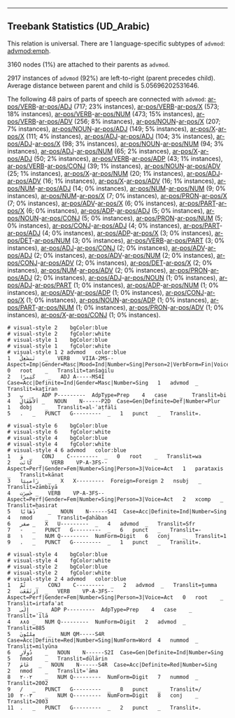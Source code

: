 

--------------------------------------------------------------------------------

## Treebank Statistics (UD_Arabic)

This relation is universal.
There are 1 language-specific subtypes of `advmod`: [advmod:emph]().

3160 nodes (1%) are attached to their parents as `advmod`.

2917 instances of `advmod` (92%) are left-to-right (parent precedes child).
Average distance between parent and child is 5.05696202531646.

The following 48 pairs of parts of speech are connected with `advmod`: [ar-pos/VERB]()-[ar-pos/ADJ]() (717; 23% instances), [ar-pos/VERB]()-[ar-pos/X]() (573; 18% instances), [ar-pos/VERB]()-[ar-pos/NUM]() (473; 15% instances), [ar-pos/VERB]()-[ar-pos/ADV]() (256; 8% instances), [ar-pos/NOUN]()-[ar-pos/X]() (207; 7% instances), [ar-pos/NOUN]()-[ar-pos/ADJ]() (149; 5% instances), [ar-pos/X]()-[ar-pos/X]() (111; 4% instances), [ar-pos/ADJ]()-[ar-pos/ADJ]() (104; 3% instances), [ar-pos/ADJ]()-[ar-pos/X]() (98; 3% instances), [ar-pos/NOUN]()-[ar-pos/NUM]() (94; 3% instances), [ar-pos/ADJ]()-[ar-pos/NUM]() (65; 2% instances), [ar-pos/X]()-[ar-pos/ADJ]() (50; 2% instances), [ar-pos/VERB]()-[ar-pos/ADP]() (43; 1% instances), [ar-pos/VERB]()-[ar-pos/CONJ]() (39; 1% instances), [ar-pos/NOUN]()-[ar-pos/ADV]() (25; 1% instances), [ar-pos/X]()-[ar-pos/NUM]() (20; 1% instances), [ar-pos/ADJ]()-[ar-pos/ADV]() (16; 1% instances), [ar-pos/X]()-[ar-pos/ADV]() (16; 1% instances), [ar-pos/NUM]()-[ar-pos/ADJ]() (14; 0% instances), [ar-pos/NUM]()-[ar-pos/NUM]() (9; 0% instances), [ar-pos/NUM]()-[ar-pos/X]() (7; 0% instances), [ar-pos/PRON]()-[ar-pos/X]() (7; 0% instances), [ar-pos/ADV]()-[ar-pos/X]() (6; 0% instances), [ar-pos/PART]()-[ar-pos/X]() (6; 0% instances), [ar-pos/ADP]()-[ar-pos/ADJ]() (5; 0% instances), [ar-pos/NOUN]()-[ar-pos/CONJ]() (5; 0% instances), [ar-pos/PRON]()-[ar-pos/NUM]() (5; 0% instances), [ar-pos/CONJ]()-[ar-pos/ADJ]() (4; 0% instances), [ar-pos/PART]()-[ar-pos/ADJ]() (4; 0% instances), [ar-pos/ADP]()-[ar-pos/X]() (3; 0% instances), [ar-pos/DET]()-[ar-pos/NUM]() (3; 0% instances), [ar-pos/VERB]()-[ar-pos/PART]() (3; 0% instances), [ar-pos/ADJ]()-[ar-pos/CONJ]() (2; 0% instances), [ar-pos/ADV]()-[ar-pos/ADJ]() (2; 0% instances), [ar-pos/ADV]()-[ar-pos/NUM]() (2; 0% instances), [ar-pos/CONJ]()-[ar-pos/ADV]() (2; 0% instances), [ar-pos/DET]()-[ar-pos/X]() (2; 0% instances), [ar-pos/NUM]()-[ar-pos/ADV]() (2; 0% instances), [ar-pos/PRON]()-[ar-pos/ADJ]() (2; 0% instances), [ar-pos/ADJ]()-[ar-pos/NOUN]() (1; 0% instances), [ar-pos/ADJ]()-[ar-pos/PART]() (1; 0% instances), [ar-pos/ADP]()-[ar-pos/NUM]() (1; 0% instances), [ar-pos/ADV]()-[ar-pos/ADP]() (1; 0% instances), [ar-pos/CONJ]()-[ar-pos/X]() (1; 0% instances), [ar-pos/NOUN]()-[ar-pos/ADP]() (1; 0% instances), [ar-pos/PART]()-[ar-pos/NUM]() (1; 0% instances), [ar-pos/PRON]()-[ar-pos/ADV]() (1; 0% instances), [ar-pos/X]()-[ar-pos/CONJ]() (1; 0% instances).


~~~ conllu
# visual-style 2	bgColor:blue
# visual-style 2	fgColor:white
# visual-style 1	bgColor:blue
# visual-style 1	fgColor:white
# visual-style 1 2 advmod	color:blue
1	تَنشَغِلُ	_	VERB	VIIA-2MS--	Aspect=Imp|Gender=Masc|Mood=Ind|Number=Sing|Person=2|VerbForm=Fin|Voice=Act	0	root	_	Translit=tanšaġilu
2	كَثِيرًا	_	ADJ	A-----MS4I	Case=Acc|Definite=Ind|Gender=Masc|Number=Sing	1	advmod	_	Translit=kaṯīran
3	بِ	_	ADP	P---------	AdpType=Prep	4	case	_	Translit=bi
4	اَلأَطفَالِ	_	NOUN	N------P2D	Case=Gen|Definite=Def|Number=Plur	1	dobj	_	Translit=al-ʾaṭfāli
5	.	_	PUNCT	G---------	_	1	punct	_	Translit=.

~~~


~~~ conllu
# visual-style 6	bgColor:blue
# visual-style 6	fgColor:white
# visual-style 4	bgColor:blue
# visual-style 4	fgColor:white
# visual-style 4 6 advmod	color:blue
1	وَ	_	CONJ	C---------	_	0	root	_	Translit=wa
2	كَانَت	_	VERB	VP-A-3FS--	Aspect=Perf|Gender=Fem|Number=Sing|Person=3|Voice=Act	1	parataxis	_	Translit=kānat
3	زَامبِيَا	_	X	X---------	Foreign=Foreign	2	nsubj	_	Translit=zāmbiyā
4	خَسِرَت	_	VERB	VP-A-3FS--	Aspect=Perf|Gender=Fem|Number=Sing|Person=3|Voice=Act	2	xcomp	_	Translit=ḫasirat
5	ذَهَابًا	_	NOUN	N------S4I	Case=Acc|Definite=Ind|Number=Sing	4	nmod	_	Translit=ḏahāban
6	صفر	_	X	U---------	_	4	advmod	_	Translit=Sfr
7	-	_	PUNCT	G---------	_	6	punct	_	Translit=-
8	١	_	NUM	Q---------	NumForm=Digit	6	conj	_	Translit=1
9	.	_	PUNCT	G---------	_	1	punct	_	Translit=.

~~~


~~~ conllu
# visual-style 4	bgColor:blue
# visual-style 4	fgColor:white
# visual-style 2	bgColor:blue
# visual-style 2	fgColor:white
# visual-style 2 4 advmod	color:blue
1	ثُمَّ	_	CONJ	C---------	_	2	advmod	_	Translit=ṯumma
2	اِرتَفَعَت	_	VERB	VP-A-3FS--	Aspect=Perf|Gender=Fem|Number=Sing|Person=3|Voice=Act	0	root	_	Translit=irtafaʿat
3	إِلَى	_	ADP	P---------	AdpType=Prep	4	case	_	Translit=ʾilā
4	٨٨٥	_	NUM	Q---------	NumForm=Digit	2	advmod	_	Translit=885
5	مِليُونَ	_	NUM	QM-----S4R	Case=Acc|Definite=Red|Number=Sing|NumForm=Word	4	nummod	_	Translit=milyūna
6	دُولَارٍ	_	NOUN	N------S2I	Case=Gen|Definite=Ind|Number=Sing	5	nmod	_	Translit=dūlārin
7	عَامَ	_	NOUN	N------S4R	Case=Acc|Definite=Red|Number=Sing	2	nmod	_	Translit=ʿāma
8	٢٠٠٢	_	NUM	Q---------	NumForm=Digit	7	nummod	_	Translit=2002
9	/	_	PUNCT	G---------	_	8	punct	_	Translit=/
10	٢٠٠٣	_	NUM	Q---------	NumForm=Digit	8	conj	_	Translit=2003
11	.	_	PUNCT	G---------	_	2	punct	_	Translit=.

~~~


